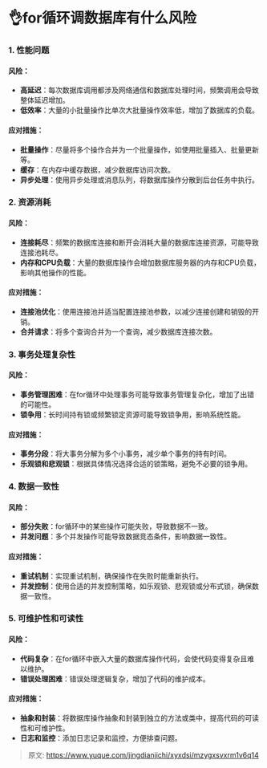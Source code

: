# 👌for循环调数据库有什么风险

### 1. 性能问题
#### 风险：
+ **高延迟**：每次数据库调用都涉及网络通信和数据库处理时间，频繁调用会导致整体延迟增加。
+ **低效率**：大量的小批量操作比单次大批量操作效率低，增加了数据库的负载。

#### 应对措施：
+ **批量操作**：尽量将多个操作合并为一个批量操作，如使用批量插入、批量更新等。
+ **缓存**：在内存中缓存数据，减少数据库访问次数。
+ **异步处理**：使用异步处理或消息队列，将数据库操作分散到后台任务中执行。

### 2. 资源消耗
#### 风险：
+ **连接耗尽**：频繁的数据库连接和断开会消耗大量的数据库连接资源，可能导致连接池耗尽。
+ **内存和CPU负载**：大量的数据库操作会增加数据库服务器的内存和CPU负载，影响其他操作的性能。

#### 应对措施：
+ **连接池优化**：使用连接池并适当配置连接池参数，以减少连接创建和销毁的开销。
+ **合并请求**：将多个查询合并为一个查询，减少数据库连接次数。

### 3. 事务处理复杂性
#### 风险：
+ **事务管理困难**：在for循环中处理事务可能导致事务管理复杂化，增加了出错的可能性。
+ **锁争用**：长时间持有锁或频繁锁定资源可能导致锁争用，影响系统性能。

#### 应对措施：
+ **事务分段**：将大事务分解为多个小事务，减少单个事务的持有时间。
+ **乐观锁和悲观锁**：根据具体情况选择合适的锁策略，避免不必要的锁争用。

### 4. 数据一致性
#### 风险：
+ **部分失败**：for循环中的某些操作可能失败，导致数据不一致。
+ **并发问题**：多个并发操作可能导致数据竞态条件，影响数据一致性。

#### 应对措施：
+ **重试机制**：实现重试机制，确保操作在失败时能重新执行。
+ **并发控制**：使用合适的并发控制策略，如乐观锁、悲观锁或分布式锁，确保数据一致性。

### 5. 可维护性和可读性
#### 风险：
+ **代码复杂**：在for循环中嵌入大量的数据库操作代码，会使代码变得复杂且难以维护。
+ **错误处理困难**：错误处理逻辑复杂，增加了代码的维护成本。

#### 应对措施：
+ **抽象和封装**：将数据库操作抽象和封装到独立的方法或类中，提高代码的可读性和可维护性。
+ **日志和监控**：添加日志记录和监控，方便排查问题。



> 原文: <https://www.yuque.com/jingdianjichi/xyxdsi/mzygxsvxrm1v6q14>